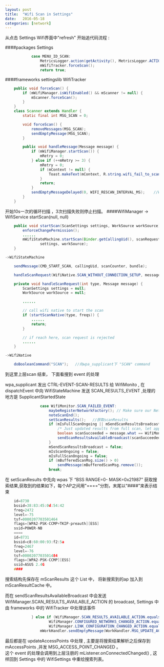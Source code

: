 ```yaml
---
layout: post
title:  "Wifi Scan in Settings"
date:   2016-05-18
categories: [network]
---
```


从点击 Settings Wifi界面中"refresh" 开始追代码流程 :

####packages Settings
```java
            case MENU_ID_SCAN:
                MetricsLogger.action(getActivity(), MetricsLogger.ACTION_WIFI_FORCE_SCAN);
                mWifiTracker.forceScan();
                return true;
```
####frameworks settingslib WifiTracker
```java
    public void forceScan() {
        if (mWifiManager.isWifiEnabled() && mScanner != null) {
            mScanner.forceScan();
        }
    }
    class Scanner extends Handler {
        static final int MSG_SCAN = 0;

        void forceScan() {
            removeMessages(MSG_SCAN);
            sendEmptyMessage(MSG_SCAN);
        }

        public void handleMessage(Message message) {
            if (mWifiManager.startScan()) {
                mRetry = 0;
            } else if (++mRetry >= 3) {
                mRetry = 0;
                if (mContext != null) {
                    Toast.makeText(mContext, R.string.wifi_fail_to_scan, Toast.LENGTH_LONG).show();
                }
                return;
            }
            sendEmptyMessageDelayed(0, WIFI_RESCAN_INTERVAL_MS);	//WIFI_RESCAN_INTERVAL_MS = 10 * 1000
        }
    }
```
开始10s一次的循环扫描 ，3次扫描失败则停止扫描。
####WifiManager -> WifiService startScan(null, null)
```java
    public void startScan(ScanSettings settings, WorkSource workSource) {
        enforceChangePermission();  
        ......
        mWifiStateMachine.startScan(Binder.getCallingUid(), scanRequestCounter++,
                settings, workSource);
    }

->WifiStateMachine

    sendMessage(CMD_START_SCAN, callingUid, scanCounter, bundle);

    handleScanRequest(WifiNative.SCAN_WITHOUT_CONNECTION_SETUP, message);

    private void handleScanRequest(int type, Message message) {
        ScanSettings settings = null;
        WorkSource workSource = null;

        ......

        // call wifi native to start the scan
        if (startScanNative(type, freqs)) {
            ......
            return;
        }

        // if reach here, scan request is rejected
        ......
    }

->WifiNative

    doBooleanCommand("SCAN");	//向wpa_supplicant下 "SCAN" command
```
到这里上层scan 结束， 下面看搜到 event 的处理    

wpa_supplicant 发出 CTRL-EVENT-SCAN-RESULTS 给 WifiMonito , 在 dispatchEvent 中向 WifiStateMachine 发送 SCAN_RESULTS_EVENT ,处理的地方是 SupplicantStartedState   

```java
                case WifiMonitor.SCAN_FAILED_EVENT:
                    maybeRegisterNetworkFactory(); // Make sure our NetworkFactory is registered
                    noteScanEnd();
                    setScanResults();	//获取scanResults
                    if (mIsFullScanOngoing || mSendScanResultsBroadcast) {
                        /* Just updated results from full scan, let apps know about this */
                        boolean scanSucceeded = message.what == WifiMonitor.SCAN_RESULTS_EVENT;
                        sendScanResultsAvailableBroadcast(scanSucceeded);	//通知其他app wifi scan result
                    }
                    mSendScanResultsBroadcast = false;
                    mIsScanOngoing = false;
                    mIsFullScanOngoing = false;
                    if (mBufferedScanMsg.size() > 0)
                        sendMessage(mBufferedScanMsg.remove());
                    break;
```  
 
在 setScanResults 中先向 wpas 下 “BSS RANGE=0- MASK=0x21987” 获取搜索结果,获取到的结果如下，每个AP之间用"===="分割，末尾以“####”来表示结束     
   
```c 
	id=8730
	bssid=38:83:45:0d:54:42
	freq=2472
	level=-75
	tsf=0000207703501464
	flags=[WPA2-PSK-CCMP+TKIP-preauth][ESS]
	ssid=POWER-NB
	====
	id=8731
	bssid=c8:60:00:93:f2:5a
	freq=2467
	level=-76
	tsf=0000207703501484
	flags=[WPA2-PSK-CCMP][ESS]
	ssid=ASUS 2.4G
	####
```    
搜索结构先保存在 mScanResults 这个 List<ScanDetail> 中， 将新搜索到的ap 加入到 mScanResultCache 中。   

而在 sendScanResultsAvailableBroadcast 中会发送 WifiManager.SCAN_RESULTS_AVAILABLE_ACTION 的 broadcast, Settings 中由 frameworks 中的 WifiTracker 中处理该事件   
```java
            } else if (WifiManager.SCAN_RESULTS_AVAILABLE_ACTION.equals(action) ||
                    WifiManager.CONFIGURED_NETWORKS_CHANGED_ACTION.equals(action) ||
                    WifiManager.LINK_CONFIGURATION_CHANGED_ACTION.equals(action)) {
                mWorkHandler.sendEmptyMessage(WorkHandler.MSG_UPDATE_ACCESS_POINTS);
```    
最后都是在 updateAccessPoints 中处理 , 主要是将搜索结果解析之后保存到 mAccessPoints ,并发 MSG_ACCESS_POINT_CHANGED 。    
这个 event 的处理会调用到上层注册的 mListener.onConnectedChanged() , 这样回到 Settings 中的 WifiSettings 中重绘搜索列表。    





